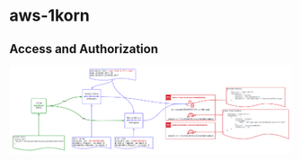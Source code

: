 # aws-1korn

## Access and Authorization

![diagram of pipeline AA](./aws-1korn%20Infrastructure%20Pipeline.png "Access and Authorization Diagram")
